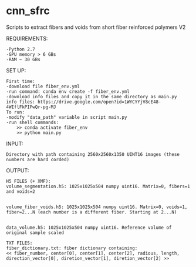 # cnn_sfrc
Scripts to extract fibers and voids from short fiber reinforced polymers V2

REQUIREMENTS:

	-Python 2.7  
	-GPU memory > 6 GBs  
	-RAM ~ 30 GBs


SET UP:


	First time:
	-download file fiber_env.yml
	-run command: conda env create -f fiber_env.yml
	-download info_files and copy it in the same directory as main.py
	info files: https://drive.google.com/open?id=1WYCYYjV8cE48-4WIflFkPIFwQr-pg-MJ
	To run:
	-modify "data_path" variable in script main.py  
	-run shell commands:
		>> conda activate fiber_env
		>> python main.py


INPUT:

	Directory with path containing 2560x2560x1350 UINT16 images (these numbers are hard corded)

OUTPUT:

	H5 FILES (+ XMF):
	volume_segmentation.h5: 1025x1025x504 numpy uint16. Matrix=0, fibers=1 and voids=2


	volume_fiber_voids.h5: 1025x1025x504 numpy uint16. Matrix=0, voids=1, fiber=2...N (each number is a different fiber. Starting at 2...N)


	data_volume.h5: 1025x1025x504 numpy uint16. Reference volume of original sample scaled

	TXT FILES:
	fiber_dictionary.txt: fiber dictionary containing:
	<< fiber_number, center[0], center[1], center[2], radious, length, direction_vector[0], diretion_vector[1], diretion_vector[2] >>

